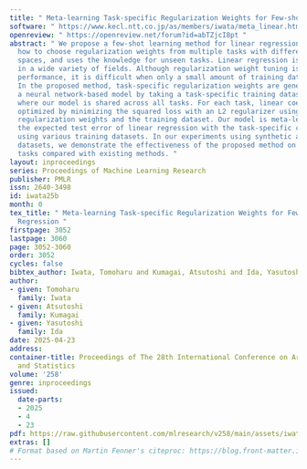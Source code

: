```yaml
---
title: " Meta-learning Task-specific Regularization Weights for Few-shot Linear Regression "
software: " https://www.kecl.ntt.co.jp/as/members/iwata/meta_linear.html "
openreview: " https://openreview.net/forum?id=abTZjcI8pt "
abstract: " We propose a few-shot learning method for linear regression, which learns
  how to choose regularization weights from multiple tasks with different feature
  spaces, and uses the knowledge for unseen tasks. Linear regression is ubiquitous
  in a wide variety of fields. Although regularization weight tuning is crucial to
  performance, it is difficult when only a small amount of training data are available.
  In the proposed method, task-specific regularization weights are generated using
  a neural network-based model by taking a task-specific training dataset as input,
  where our model is shared across all tasks. For each task, linear coefficients are
  optimized by minimizing the squared loss with an L2 regularizer using the generated
  regularization weights and the training dataset. Our model is meta-learned by minimizing
  the expected test error of linear regression with the task-specific coefficients
  using various training datasets. In our experiments using synthetic and real-world
  datasets, we demonstrate the effectiveness of the proposed method on few-shot regression
  tasks compared with existing methods. "
layout: inproceedings
series: Proceedings of Machine Learning Research
publisher: PMLR
issn: 2640-3498
id: iwata25b
month: 0
tex_title: " Meta-learning Task-specific Regularization Weights for Few-shot Linear
  Regression "
firstpage: 3052
lastpage: 3060
page: 3052-3060
order: 3052
cycles: false
bibtex_author: Iwata, Tomoharu and Kumagai, Atsutoshi and Ida, Yasutoshi
author:
- given: Tomoharu
  family: Iwata
- given: Atsutoshi
  family: Kumagai
- given: Yasutoshi
  family: Ida
date: 2025-04-23
address:
container-title: Proceedings of The 28th International Conference on Artificial Intelligence
  and Statistics
volume: '258'
genre: inproceedings
issued:
  date-parts:
  - 2025
  - 4
  - 23
pdf: https://raw.githubusercontent.com/mlresearch/v258/main/assets/iwata25b/iwata25b.pdf
extras: []
# Format based on Martin Fenner's citeproc: https://blog.front-matter.io/posts/citeproc-yaml-for-bibliographies/
---
```

